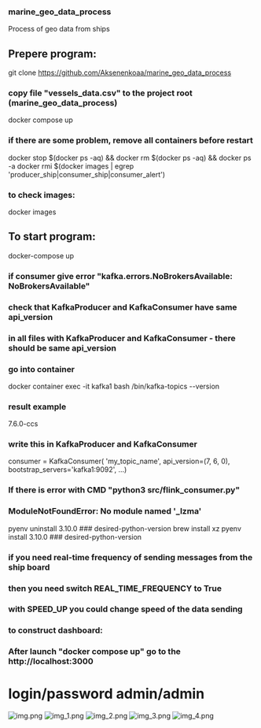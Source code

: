 ### marine_geo_data_process
Process of geo data from ships


## Prepere program:
git clone https://github.com/Aksenenkoaa/marine_geo_data_process
### copy file "vessels_data.csv" to the project root (marine_geo_data_process)
docker compose up
### if there are some problem, remove all containers before restart
docker stop $(docker ps -aq) && docker rm $(docker ps -aq) && docker ps -a
docker rmi $(docker images | egrep 'producer_ship|consumer_ship|consumer_alert')
### to check images:
docker images


## To start program:
docker-compose up
### if consumer give error "kafka.errors.NoBrokersAvailable: NoBrokersAvailable"
### check that KafkaProducer and KafkaConsumer have same api_version
### in all files with KafkaProducer and KafkaConsumer - there should be same api_version
### go into container
docker container exec -it kafka1 bash
/bin/kafka-topics --version
### result example
7.6.0-ccs
### write this in KafkaProducer and KafkaConsumer
consumer = KafkaConsumer(
'my_topic_name',
api_version=(7, 6, 0),
bootstrap_servers='kafka1:9092',
...)

### If there is error with CMD "python3 src/flink_consumer.py"
### ModuleNotFoundError: No module named '_lzma'
pyenv uninstall 3.10.0 ### desired-python-version
brew install xz
pyenv install 3.10.0 ### desired-python-version

### if you need real-time frequency of sending messages from the ship board
### then you need switch REAL_TIME_FREQUENCY to True
### with SPEED_UP you could change speed of the data sending


### to construct dashboard:
### After launch "docker compose up" go to the http://localhost:3000
# login/password admin/admin

![img.png](img.png)
![img_1.png](img_1.png)
![img_2.png](img_2.png)
![img_3.png](img_3.png)
![img_4.png](img_4.png)
